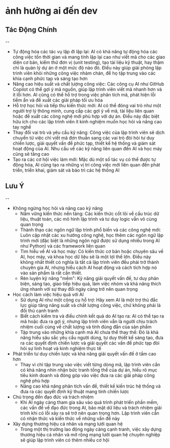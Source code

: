 # ảnh hưởng ai đến dev

## Tác Động Chính

--

- Tự động hóa các tác vụ lặp đi lặp lại: AI có khả năng tự động hóa các công việc tốn thời gian và mang tính lặp lại cao như viết mã cho các giao diện cơ bản, kiểm thử đơn vị (unit testing), tạo tài liệu kỹ thuật, hay thậm chí là quản lý dự án ở một mức độ nào đó. Điều này giúp giải phóng lập trình viên khỏi những công việc nhàm chán, để họ tập trung vào các khía cạnh phức tạp và sáng tạo hơn
- Nâng cao hiệu suất và chất lượng công việc: Các công cụ AI như GitHub Copilot có thể gợi ý mã nguồn, giúp lập trình viên viết mã nhanh hơn và ít lỗi hơn. AI cũng có thể hỗ trợ trong việc phân tích mã, phát hiện lỗi tiềm ẩn và đề xuất các giải pháp tối ưu hóa
- Hỗ trợ học hỏi và tiếp thu kiến thức mới: AI có thể đóng vai trò như một người trợ lý thông minh, cung cấp các gợi ý về mã, tài liệu liên quan hoặc đề xuất các công nghệ mới phù hợp với dự án. Điều này đặc biệt hữu ích cho các lập trình viên ít kinh nghiệm muốn học hỏi và nâng cao tay nghề
- Thay đổi vai trò và yêu cầu kỹ năng: Công việc của lập trình viên sẽ dịch chuyển từ việc chỉ viết mã đơn thuần sang các vai trò đòi hỏi tư duy chiến lược, giải quyết vấn đề phức tạp, thiết kế hệ thống và giám sát hoạt động của AI. Nhu cầu về các kỹ năng liên quan đến AI và học máy cũng sẽ tăng cao
- Tạo ra các cơ hội việc làm mới: Mặc dù một số tác vụ có thể được tự động hóa, AI cũng tạo ra những vị trí công việc mới liên quan đến phát triển, triển khai, giám sát và bảo trì các hệ thống AI

## Lưu Ý

--

- Không ngừng học hỏi và nâng cao kỹ năng
  - Nắm vững kiến thức nền tảng: Các kiến thức cốt lõi về cấu trúc dữ liệu, thuật toán, các mô hình lập trình và tư duy logic vẫn vô cùng quan trọng
  - Thành thạo các ngôn ngữ lập trình phổ biến và các công nghệ mới: Luôn cập nhật các xu hướng công nghệ, học thêm các ngôn ngữ lập trình mới (đặc biệt là những ngôn ngữ được sử dụng nhiều trong AI như Python) và các framework liên quan
  - Tìm hiểu về AI và học máy: Có kiến thức cơ bản hoặc chuyên sâu về AI, học máy, và khoa học dữ liệu sẽ là một lợi thế lớn. Điều này không nhất thiết có nghĩa là tất cả lập trình viên đều phải trở thành chuyên gia AI, nhưng hiểu cách AI hoạt động và cách tích hợp nó vào sản phẩm là rất cần thiết.
  - Rèn luyện kỹ năng "mềm": Kỹ năng giải quyết vấn đề, tư duy phản biện, sáng tạo, giao tiếp hiệu quả, làm việc nhóm và khả năng thích ứng nhanh với sự thay đổi ngày càng trở nên quan trọng
- Học cách làm việc hiệu quả với AI
  - Sử dụng AI như một công cụ hỗ trợ: Hãy xem AI là một trợ thủ đắc lực giúp tăng năng suất và chất lượng công việc, chứ không phải là đối thủ cạnh tranh
  - Biết cách kiểm tra và điều chỉnh kết quả do AI tạo ra: AI có thể tạo ra mã hoặc đưa ra gợi ý, nhưng lập trình viên vẫn là người chịu trách nhiệm cuối cùng về chất lượng và tính đúng đắn của sản phẩm
  - Tập trung vào những khía cạnh mà AI chưa thể thay thế: Đó là khả năng hiểu sâu sắc yêu cầu người dùng, tư duy thiết kế sáng tạo, đưa ra các quyết định chiến lược và giải quyết các vấn đề phức tạp đòi hỏi sự linh hoạt và kinh nghiệm thực tế
- Phát triển tư duy chiến lược và khả năng giải quyết vấn đề ở tầm cao hơn
  - Thay vì chỉ tập trung vào việc viết từng dòng mã, lập trình viên cần có khả năng nhìn nhận bức tranh tổng thể của dự án, hiểu rõ mục tiêu kinh doanh và đóng góp vào việc đưa ra các giải pháp công nghệ phù hợp
  - Nâng cao khả năng phân tích vấn đề, thiết kế kiến trúc hệ thống và đưa ra các quyết định kỹ thuật mang tính chiến lược
- Chú trọng đến đạo đức và trách nhiệm
  - Khi AI ngày càng tham gia sâu vào quá trình phát triển phần mềm, các vấn đề về đạo đức trong AI, bảo mật dữ liệu và trách nhiệm giải trình khi có lỗi xảy ra sẽ trở nên quan trọng hơn. Lập trình viên cần có nhận thức và kiến thức về những vấn đề này
- Xây dựng thương hiệu cá nhân và mạng lưới quan hệ
  - Trong một thị trường lao động ngày càng cạnh tranh, việc xây dựng thương hiệu cá nhân và mở rộng mạng lưới quan hệ chuyên nghiệp sẽ giúp lập trình viên có thêm nhiều cơ hội
